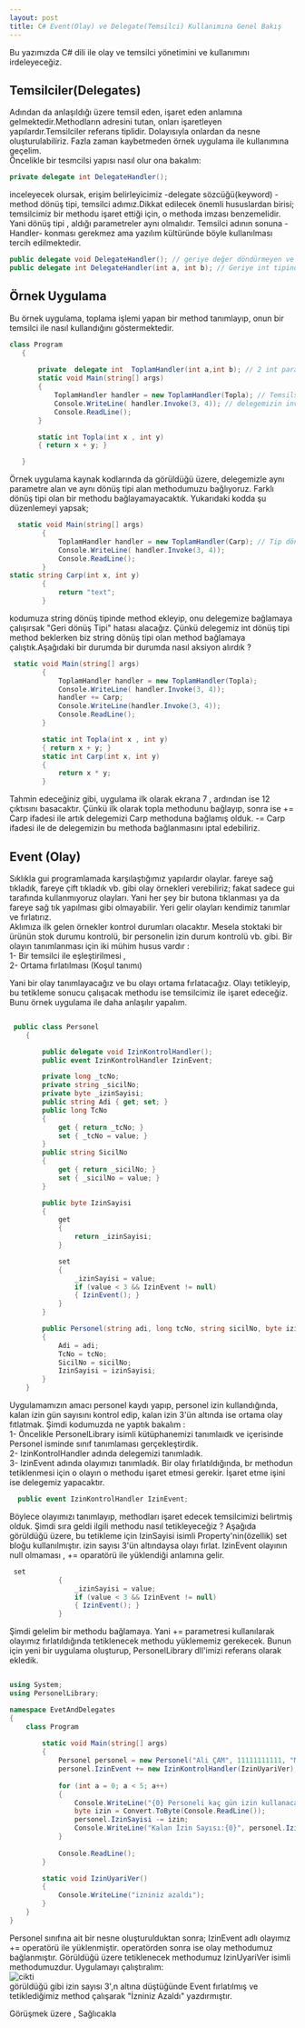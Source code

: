 ```yaml
---
layout: post
title: C# Event(Olay) ve Delegate(Temsilci) Kullanımına Genel Bakış
---  
```


Bu yazımızda C# dili ile olay ve temsilci yönetimini ve kullanımını irdeleyeceğiz.  
## Temsilciler(Delegates) ##  
Adından da anlaşıldığı üzere temsil eden, işaret eden anlamına gelmektedir.Methodların adresini tutan, onları işaretleyen yapılardır.Temsilciler referans tiplidir. Dolayısıyla onlardan da nesne oluşturulabiliriz. Fazla zaman kaybetmeden örnek uygulama ile kullanımına geçelim.  
Öncelikle bir tesmcilsi yapısı nasıl olur ona bakalım:    
``` c#
private delegate int DelegateHandler(); 
``` 
 inceleyecek olursak, erişim belirleyicimiz -delegate sözcüğü(keyword) - method dönüş tipi, temsilci adımız.Dikkat edilecek önemli hususlardan birisi; temsilcimiz bir methodu işaret ettiği için, o methoda imzası benzemelidir. Yani dönüş tipi , aldığı parametreler aynı olmalıdır. Temsilci adının sonuna - Handler- konması gerekmez ama yazılım kültüründe böyle kullanılması tercih edilmektedir.    
 ``` c#
 public delegate void DelegateHandler(); // geriye değer döndürmeyen ve parametre almayan method için kullanılır
 public delegate int DelegateHandler(int a, int b); // Geriye int tipinde değer döndüren ve 2 adet parametre alan method için kullanılır.
 
 ```
 
  ## Örnek Uygulama ##
  Bu örnek uygulama, toplama işlemi yapan bir method tanımlayıp, onun bir temsilci ile nasıl kullandığını göstermektedir. 
  
 ``` c#
 class Program
    {
      
        private  delegate int  ToplamHandler(int a,int b); // 2 int parametre alan ve geriye int döndüren temsilci tanımladık.
        static void Main(string[] args)
        {
            ToplamHandler handler = new ToplamHandler(Topla); // Temsilsi nesnesi tanımladık.
            Console.WriteLine( handler.Invoke(3, 4)); // delegemizin invoke methodu ile işaret edilen methodu çalıştırdık.
            Console.ReadLine();
        }

        static int Topla(int x , int y)
        { return x + y; }

    }

```  
Örnek uygulama kaynak kodlarında da görüldüğü üzere, delegemizle aynı parametre alan ve aynı dönüş tipi alan methodumuzu bağlıyoruz. Farklı dönüş tipi olan bir methodu bağlayamayacaktık. Yukarıdaki kodda şu düzenlemeyi yapsak;  
``` c#
  static void Main(string[] args)
        {
            ToplamHandler handler = new ToplamHandler(Carp); // Tip dönüş hatası verecektir.
            Console.WriteLine( handler.Invoke(3, 4));
            Console.ReadLine();
        }
static string Carp(int x, int y)
        {
            return "text";
        }
```  
kodumuza string dönüş tipinde method ekleyip, onu delegemize bağlamaya çalışırsak "Geri dönüş Tipi" hatası alacağız. Çünkü delegemiz int dönüş tipi method beklerken biz string dönüş tipi olan method bağlamaya çalıştık.Aşağıdaki bir durumda  bir durumda nasıl aksiyon alırdık ? 
``` c#
 static void Main(string[] args)
        {
            ToplamHandler handler = new ToplamHandler(Topla);
            Console.WriteLine( handler.Invoke(3, 4));
            handler += Carp;
            Console.WriteLine(handler.Invoke(3, 4));
            Console.ReadLine();
        }

        static int Topla(int x , int y)
        { return x + y; }
        static int Carp(int x, int y)
        {
            return x * y;
        }

```  
Tahmin edeceğiniz gibi, uygulama ilk olarak ekrana 7 , ardından ise 12 çıktısını basacaktır. Çünkü ilk olarak topla methodunu bağlayıp, sonra ise += Carp ifadesi ile artık delegemizi Carp methoduna bağlamış olduk. -= Carp ifadesi ile de  delegemizin bu methoda bağlanmasını  iptal edebiliriz.  
## Event (Olay) ## 
Sıklıkla gui programlamada karşılaştığımız yapılardır olaylar. fareye sağ tıkladık, fareye çift tıkladık vb. gibi olay örnekleri verebiliriz; fakat sadece gui tarafında kullanmıyoruz olayları. Yani her şey bir butona tıklanması ya da fareye sağ tık yapılması gibi olmayabilir. Yeri gelir olayları kendimiz tanımlar ve fırlatırız.  
Aklımıza ilk gelen örnekler kontrol durumları olacaktır. Mesela stoktaki bir ürünün stok durumu kontrolü, bir personelin izin durum kontrolü vb. gibi. Bir olayın tanımlanması için iki mühim husus vardır :     
1- Bir temsilci ile eşleştirilmesi ,   
2- Ortama fırlatılması (Koşul tanımı)  

Yani bir olay tanımlayacağız ve bu olayı ortama fırlatacağız. Olayı tetikleyip, bu tetikleme sonucu çalışacak methodu ise temsilcimiz ile işaret edeceğiz. Bunu örnek uygulama ile daha anlaşılır yapalım.  
``` c#

 public class Personel
    {

        public delegate void IzinKontrolHandler();
        public event IzinKontrolHandler IzinEvent;

        private long _tcNo;
        private string _sicilNo;
        private byte _izinSayisi;
        public string Adi { get; set; }
        public long TcNo
        {
            get { return _tcNo; }
            set { _tcNo = value; }
        }
        public string SicilNo
        {
            get { return _sicilNo; }
            set { _sicilNo = value; }
        }

        public byte IzinSayisi
        {
            get
            {
                return _izinSayisi;
            }

            set
            {
                _izinSayisi = value;
                if (value < 3 && IzinEvent != null)
                { IzinEvent(); }
            }
        }

        public Personel(string adi, long tcNo, string sicilNo, byte izinSayisi)
        {
            Adi = adi;
            TcNo = tcNo;
            SicilNo = sicilNo;
            IzinSayisi = izinSayisi;
        }
    }
```
Uygulamamızın amacı personel kaydı yapıp, personel izin kullandığında, kalan izin gün sayısını kontrol edip, kalan izin 3'ün altında ise ortama olay fıtlatmak. Şimdi kodumuzda ne yaptık bakalım :   
1- Öncelikle PersonelLibrary isimli kütüphanemizi tanımlaıdk ve içerisinde Personel isminde sınıf tanımlaması gerçekleştirdik.  
2- IzinKontrolHandler adında delegemizi tanımladık.   
3- IzinEvent adında olayımızı tanımladık. Bir olay fırlatıldığında, br methodun tetiklenmesi için o olayın o methodu işaret etmesi gerekir. İşaret etme işini ise delegemiz yapacaktır. 
``` c#
  public event IzinKontrolHandler IzinEvent;
```
Böylece olayımızı tanımlayıp, methodları işaret edecek temsilcimizi belirtmiş olduk. Şimdi sıra geldi ilgili methodu nasıl tetikleyeceğiz ? Aşağıda görüldüğü üzere, bu tetikleme için IzinSayisi isimli Property'nin(özellik) set bloğu kullanılmıştır.
izin sayısı 3'ün altındaysa olayı fırlat. IzinEvent olayının null olmaması , += oparatörü ile yüklendiği anlamına gelir.
``` c#
 set
            {
                _izinSayisi = value;
                if (value < 3 && IzinEvent != null)
                { IzinEvent(); }
            }
```
Şimdi gelelim bir methodu bağlamaya. Yani += parametresi kullanılarak olayımız fırlatıldığında tetiklenecek methodu yüklememiz gerekecek. Bunun için yeni bir uygulama oluşturup, PersonelLibrary dll'imizi referans olarak ekledik.  

``` c#

using System;
using PersonelLibrary;

namespace EvetAndDelegates
{
    class Program
    
        static void Main(string[] args)
        {
            Personel personel = new Personel("Ali ÇAM", 11111111111, "MM123789", 20);
            personel.IzinEvent += new IzinKontrolHandler(IzinUyariVer);
            
            for (int a = 0; a < 5; a++)
            {
                Console.WriteLine("{0} Personeli kaç gün izin kullanacak ? ", personel.Adi);
                byte izin = Convert.ToByte(Console.ReadLine());
                personel.IzinSayisi -= izin;
                Console.WriteLine("Kalan İzin Sayısı:{0}", personel.IzinSayisi);
            }
            
            Console.ReadLine();    
        }

        static void IzinUyariVer()
        {
            Console.WriteLine("izniniz azaldı");
        }
    }
}
```
Personel sınıfına ait bir nesne oluşturulduktan sonra; IzinEvent adlı olayımız += operatörü ile yüklenmiştir. operatörden sonra ise olay methodumuz bağlanmıştır. Görüldüğü üzere tetiklenecek methodumuz IzinUyariVer isimli methodumuzdur. Uygulamayı çalıştıralım:   
![cikti](/images/cikti.png)  
görüldüğü gibi izin sayısı 3',n altına düştüğünde Event fırlatılmış ve tetiklediğimiz method çalışarak "İzniniz Azaldı" yazdırmıştır.
  
  Görüşmek üzere , Sağlıcakla 




    




 

